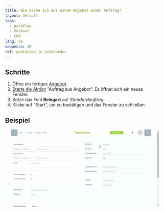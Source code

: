 ```yaml
---
title: Wie mache ich aus einem Angebot einen Auftrag?
layout: default
tags:
  - Workflow
  - Verkauf
  - CRM
lang: de
sequence: 20
ref: quotation_to_salesorder
---
```


## Schritte

1. Öffne ein fertiges [Angebot](Verkaufsangebot_erstellen).
1. [Starte die Aktion](AktionStarten) "Auftrag aus Angebot". Es öffnet sich ein neues Fenster.
1. Setze das Feld **Belegart** auf *Standardauftrag*.
1. Klicke auf "Start", um zu bestätigen und das Fenster zu schließen.

## Beispiel

![](assets/Angebot_zu_Auftrag.gif)
